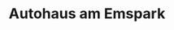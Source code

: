 ---
title: "Autohaus am Emspark"
url: /leer-ostfriesland/autohaus-am-emspark-am-nuettermoorer-sieltief/
shop: Autowerkstatt
---